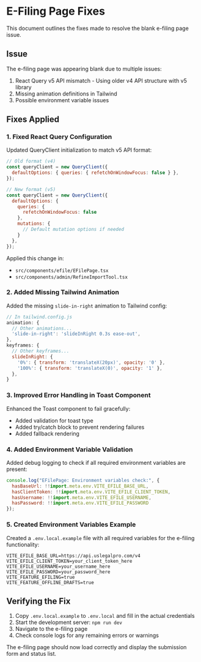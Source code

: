 # E-Filing Page Fixes

This document outlines the fixes made to resolve the blank e-filing page issue.

## Issue

The e-filing page was appearing blank due to multiple issues:

1. React Query v5 API mismatch - Using older v4 API structure with v5 library
2. Missing animation definitions in Tailwind
3. Possible environment variable issues

## Fixes Applied

### 1. Fixed React Query Configuration

Updated QueryClient initialization to match v5 API format:

```js
// Old format (v4)
const queryClient = new QueryClient({
  defaultOptions: { queries: { refetchOnWindowFocus: false } },
});

// New format (v5)
const queryClient = new QueryClient({
  defaultOptions: {
    queries: { 
      refetchOnWindowFocus: false 
    },
    mutations: {
      // Default mutation options if needed
    }
  },
});
```

Applied this change in:
- `src/components/efile/EFilePage.tsx`
- `src/components/admin/RefineImportTool.tsx`

### 2. Added Missing Tailwind Animation

Added the missing `slide-in-right` animation to Tailwind config:

```js
// In tailwind.config.js
animation: {
  // Other animations...
  'slide-in-right': 'slideInRight 0.3s ease-out',
},
keyframes: {
  // Other keyframes...
  slideInRight: {
    '0%': { transform: 'translateX(20px)', opacity: '0' },
    '100%': { transform: 'translateX(0)', opacity: '1' },
  },
}
```

### 3. Improved Error Handling in Toast Component

Enhanced the Toast component to fail gracefully:

- Added validation for toast type
- Added try/catch block to prevent rendering failures
- Added fallback rendering

### 4. Added Environment Variable Validation

Added debug logging to check if all required environment variables are present:

```js
console.log("EFilePage: Environment variables check:", {
  hasBaseUrl: !!import.meta.env.VITE_EFILE_BASE_URL,
  hasClientToken: !!import.meta.env.VITE_EFILE_CLIENT_TOKEN,
  hasUsername: !!import.meta.env.VITE_EFILE_USERNAME,
  hasPassword: !!import.meta.env.VITE_EFILE_PASSWORD
});
```

### 5. Created Environment Variables Example

Created a `.env.local.example` file with all required variables for the e-filing functionality:

```
VITE_EFILE_BASE_URL=https://api.uslegalpro.com/v4
VITE_EFILE_CLIENT_TOKEN=your_client_token_here
VITE_EFILE_USERNAME=your_username_here
VITE_EFILE_PASSWORD=your_password_here
VITE_FEATURE_EFILING=true
VITE_FEATURE_OFFLINE_DRAFTS=true
```

## Verifying the Fix

1. Copy `.env.local.example` to `.env.local` and fill in the actual credentials
2. Start the development server: `npm run dev`
3. Navigate to the e-filing page
4. Check console logs for any remaining errors or warnings

The e-filing page should now load correctly and display the submission form and status list.